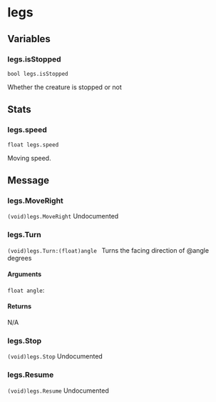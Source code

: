 # legs
## Variables
### legs.isStopped
`bool legs.isStopped`

Whether the creature is stopped or not
## Stats
### legs.speed
`float legs.speed`

Moving speed.
## Message
### legs.MoveRight
`(void)legs.MoveRight`
Undocumented
### legs.Turn
`(void)legs.Turn:(float)angle `
Turns the facing direction of @angle degrees
#### Arguments
`float angle`: 

#### Returns
N/A
### legs.Stop
`(void)legs.Stop`
Undocumented
### legs.Resume
`(void)legs.Resume`
Undocumented

